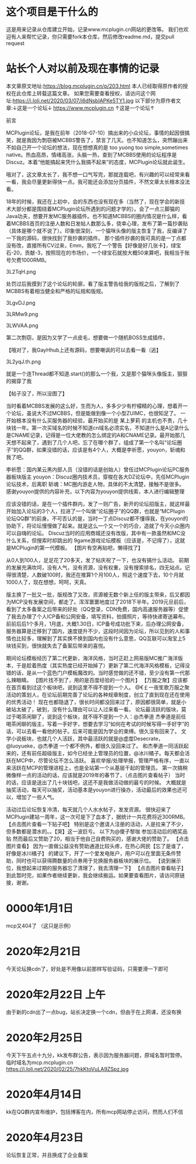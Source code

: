 # 这个项目是干什么的
这是用来记录从仓库建立开始，记录www.mcplugin.cn网站的更改等。
我们也欢迎有人来帮忙记录，你只需要fork本仓库，然后修改readme.md，提交pull 
request

# 站长个人对以前及现在事情的记录
本文章原文地址:https://blog.mcplugin.cn/p/203.html
本人已经取得原作者的授权在此仓库上转载这篇文章。
如果您需要查看授权，请访问这个网址:https://i.loli.net/2020/03/07/i6dNsbIAPKe5TY1.jpg
以下部分为原作者文章:↓这是一个论坛↓
https://www.mcplugin.cn
↑这是一个论坛↑

前言

MCPlugin论坛，是我在前年（2018-07-10）搞出来的小众论坛，事情的起因很搞笑，就是我因为剽窃被MCBBS警告了，禁言了几天。也不知道怎么，突然蹦出来不如自己开一个论坛的想法，现在想想真的是 too yuong too simple,sometimes native。热血高昂，情绪高涨，头脑一热，查到了MCBBS使用的论坛程序是Discuz。本着“他能搞起来凭什么我搞不起来”的态度，MCPlugin论坛就此诞生。

哦对了，这文章太长了，我不想一口气写完，那就连载吧，有兴趣的可以经常来看一看，我会尽量更新得快一点。我可能还会添加分页插件，不然文章太长根本没法看。

18年的时候，我还在上初中，会的东西也没有现在多（当然了，现在学会的新技术大部分都是围绕着MCPlugin论坛所遇到的问题才学的）。会了一点三脚猫的Java功夫，想要开发MC服务器插件。也不知道MCBBS的圈内情况是什么样，看着MCBBS首页的注册人数和日发帖人数那么多，侥幸心理，发布了第一篇抄袭贴（具体是哪个就不说了）。印象很深刻，一个猫咪头像的版主恢复了我，反编译了一下我的源码，很快找到了我抄袭的插件。
那个插件抄袭的我可真的是一丁点都没有改，直接所有CV过来，Emm，我吃了一个警告【好像是好几张卡】，绿宝石-20，贡献-3，按照现在的市场价，一个绿宝石就按大概50来算吧，我相当于账号欠费1000RMB。

3L2TqH.png

处罚过后我摸到了这个论坛的轮廓，看了版主警告给我的版规之后，了解到了MCBBS有着相当健全和严格的坛规和版规。

3LgvDJ.png

3LRMw9.png

3LWVAA.png

第二次剽窃，是因为又学了一点皮毛，想要做一个随机BOSS生成插件，

【哦对了，我GayHhub上还有源码，想要嘲讽的可以去看一看（逃】

3L2yqJ.th.png

就是一个连Thread都不知道.start()的那么一个我，又是那个猫咪头像版主，狠狠的揭穿了我

【帖子没了，所以没图了】

当时看着MCBBS发展的这么好，生而为人，多多少少有柠檬精的心理，想着开一个论坛，虽说大不过MCBBS，但是能做到像一个小型ZUIMC，也很知足了。
一开始根本没有什么买服务器的经验，最开始买的是 某上萝莉 的主机也不贵，几十块钱一年。第一次买域名的时候不知道cn域名必须实名，不知道什么是A记录什么是CNAME记录，记得是一位大佬教的怎么绑定的A和CNAME记录。最开始那几天想不起来了，遇到了几个人吧，忘了在哪个群了，组成了第一个名叫“论坛圈子”的QQ群，如果没错的话，应该是有4个人，大概是李祈愿，youyon，斩魂和我了吧。

李祈愿：国内某云黑内部人员（没错的话是创始人）曾任过MCPlugin论坛PC服务器板块版主
youyon：Discuz圈内技术员，穿梭在各大DZ论坛中，先任MCPlugin论坛技术，后离职
斩魂：MC圈内游走人物，具体的不太清楚，接触不是很多。
感谢youyon提供的内容补充，以下内容为youyon提供线索，本人进行编辑整理

应该没错的话，是在一个插件群内，发了一则广告，新开的论坛招版主，就这样最开始加入论坛的3个人，拉进了一个叫做“论坛圈子”的QQ群，也就是“MCPlugin论坛QQ群”的前身。不可否认的是，当时一丁点Discuz都不懂得我，在youyon的协助下，将论坛慢慢做了起来。就是这么一个又一个的巧合，造就了今天小众圈内可以自嗨的论坛。
Discuz当时的应用商城还没有改版，其中有一款虽然和MC没什么关系，但搜索时却跳出的 9game游戏论坛模板（应该是，不记得了），这就是MCPlugin的第一代模板。
【图片有空再贴吧，懒得找了】

从0人到100人，足足花了20多天，发了帖庆祝了一下，也没有搞什么活动。
前期的发展充满坎坷，没有人气，没有资源，没有权重，没有搜索排名，四无站点。记得很清楚，人数破100时，我还在推算1个月100人，照这个速度下去，10个月就1000人了，现在想想，呵呵，天真。

版主换了一批又一批，版规改了又改，资源被无数个新上任的版主带来，后又都因为MCP没有发展空间，都走了。浑浑噩噩地度过了2018下半年。2019元旦前后，看到了太多备案之后带来的好处（QQ登录，CDN免费，国内高速服务器等）促使了我去办理了个人ICP备和公网安备，填写资料，拍摄照片，等待快递寄送幕布。前前后后1个多月，1月底，大概1.30日，ICP备号成功批下来，后办理公网安备，服务器算是迁移到了国内，速度提升不少，这段时间因为论坛，所以见到的人和事情也比较多，理解到了其实换不换到国内也没有什么意思，QQ互联可以淘宝上5块钱买到，很快就失去了备案后带来的喜悦。

期间论坛模板经历了第二代更新，海洋风格，当时正赶上网易版MC推广海洋版本，于是趁着热度（其实热度已经开始掉了）更新了第二代海洋风格模板，记得没错的话，是从一个蓝色门户模板魔改的。当时感觉做的还不错，至少没有第一代那么辣眼睛。
【图片找不到了，用的是百度经验的一个图片】
【万服之聚】应该都在首页看到过这个板块吧，说到这里不得不提到一个人。
@€￡一夜笙歌万服之聚活动的策划人，在论坛前期完善了论坛的各种规章制度，创立了直到现在还在使用的优秀活动！
现在也都隐退了，很长时间都没回来过了，原因都很简单，就是小破站太破了，破到，没有什么理由可以让人过来看一看。
论坛最活跃的版块，莫过于喝茶闲聊了，说到这个板块，就不得不提到一个人：@杰拳道
杰拳道是前任喝茶闲聊的版主，写着一手好字，想要去学习“如何在考试的时候写得一手好字”的话，可以去看一看他的帖子。后来可能是因为学业的束缚。很久没有回来了。
文学小说板块，也就几个人活跃，其中最活跃的就是@虚度Desecrate，@luoyueke，@杰拳道
一个都不例外，都很久没回来过了。
和杰拳道一同活跃起来的，还有前任超级版主，如今已经坐上管理员的位置，@冰川橘子。每天都会活跃在MCP中，尽管论坛不怎么活跃。
喜欢举报/处理举报，管理严格有序，一直以来活跃在MCP的管理进程上，也是全站第一个从基层干起的管理员。
第一次搞稍微像样一点的活动的话，应该就是2019年的春节了，（点击图片查看帖子）
当时的话，应该是送出了几十块钱吧，这还不是我做活动做的最亏的时候。
大概就是抽奖活动，每天可以抽奖，活动基本是youyon进行操办，活动最后的效果也还可以，增加了一些人气。

活动过后论坛恢复冷清，每天就几个人水水帖子，发发资源。
很快迎来了MCPlugin建站一周年，这一次可是下了血本了，据统计一共花费将近300RMB。
【点击图片查看一下贴子吧】
特别是这个邀请人注册的活动，人是拉来了不少，但多数都是潜水的。。【哭】这一波巨亏。
以下为@傻子黎咖 参加活动后的晒奖品贴
然而最后又赞助了20，相当于他自己自费购买的，感谢大佬的赞助了。
【点击图片查看】
因为一直做公益没有赞助通道比较头疼，在热心网民【忘了是谁了，好像是冰川橘子】
的建议下，开了一个爱发电账户，用户可以在里面无条件赞助，同时也可以获得腾数量的点券用于兑换服务器板块的展示位。
【说到展示位，我想起来过期的服务器忘了清理了，我去清理一下】
【点击图片查看帖子】
到此暂时完，如果作者继续更新，我会继续搬运。如果要查看图片，请访问原链接，谢谢。
# 0000年1月1日
mcp又404了
（这只是示例）
# 2020年2月21日
今天论坛换cdn了，好处是不用像以前那样写验证码，只需要滑一下即可
#  2020年2月22日 上午
由于新的cdn出了一点bug，站长决定换一个cdn，但由于在上网课，还没有换
# 2020年2月25日
今天下午五点十九分，kk发布群公告，表示因为服务器问题，原域名暂时暂停。临时域名为mcp.mcplugin.cn
https://i.loli.net/2020/02/25/7hkKtoVuLA9ZSpz.jpg
# 2020年4月14日
kk在QQ群内宣布维护，包括博客在内，所有mcp网站停止访问，然而人们不信
# 2020年4月23日
论坛恢复正常，并且换成了企业备案
